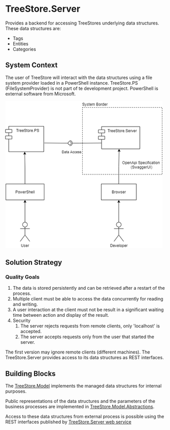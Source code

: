 # TreeStore.Server

Provides a backend for accessing TreeStores underlying data structures.
These data structures are:
- Tags
- Entities
- Categories

## System Context

The user of TreeStore will interact with the data structures using a file system provider loaded in a PowerShell instance.
TreeStore.PS (FileSystemProvider) is not part of te development project. PowerShell is external software from Microsoft.

![System Context](./_pix/system-context.png)

## Solution Strategy

### Quality Goals

1. The data is stored persistently and can be retrieved after a restart of the process.
2. Multiple client must be able to access the data concurrently for reading and writing.
3. A user interaction at the client must not be result in a significant waiting time between action and display of the result.
4. Security 
   1. The server rejects requests from remote clients, only 'localhost' is accepted.
   2. The server accepts requests only from the user that started the server.
 

The first version may ignore remote clients (different machines).
The TreeStore.Server provides access to its data structures as REST interfaces.

## Building Blocks

The [TreeStore.Model](./src/Treestore.Model/readme.md) implements the managed data structures for internal purposes.

Public representations of the data structures and the parameters of the business processes are implemented in
[TreeStore.Model.Abstractions](./src/TreeStore.Model.Abstractions/readme.md).

Access to these data structures from external process is possible using the REST interfaces published by
[TreeStore.Server web service](./src/TreeStoreServer.Host/readme.md)

